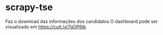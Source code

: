# scrapy-tse
Faz o download das informações dos candidatos
O dashboard pode ser visualizado em https://cutt.ly/7gOP6tk
